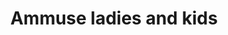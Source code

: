 ---
title: "Ammuse ladies and kids"
url: /thiruvananthapuram/ammuse-ladies-and-kids/
shop: Allgemein
---